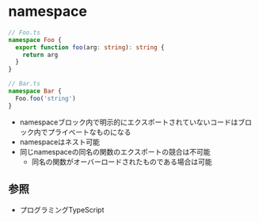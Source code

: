 # namespace

```ts
// Foo.ts
namespace Foo {
  export function foo(arg: string): string {
    return arg
  }
}

// Bar.ts
namespace Bar {
  Foo.foo('string')
}
```

- namespaceブロック内で明示的にエクスポートされていないコードはブロック内でプライベートなものになる
- namespaceはネスト可能
- 同じnamespaceの同名の関数のエクスポートの競合は不可能
  - 同名の関数がオーバーロードされたものである場合は可能

## 参照
- プログラミングTypeScript
